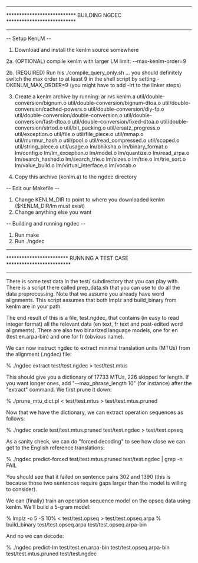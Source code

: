 **********************************************************************
*************************** BUILDING NGDEC ***************************
**********************************************************************

-- Setup KenLM --

 1. Download and install the kenlm source somewhere

 2a. (OPTIONAL) compile kenlm with larger LM limit:
                  --max-kenlm-order=9

 2b. (REQUIRED) Run his ./compile_query_only.sh ... you should 
     definitely switch the max order to at least 9 in the shell
     script by setting -DKENLM_MAX_ORDER=9
      (you might have to add -lrt to the linker steps)

 3. Create a kenlm archive by running:
    ar rvs kenlm.a util/double-conversion/bignum.o util/double-conversion/bignum-dtoa.o util/double-conversion/cached-powers.o util/double-conversion/diy-fp.o util/double-conversion/double-conversion.o util/double-conversion/fast-dtoa.o util/double-conversion/fixed-dtoa.o util/double-conversion/strtod.o util/bit_packing.o util/ersatz_progress.o util/exception.o util/file.o util/file_piece.o util/mmap.o util/murmur_hash.o util/pool.o util/read_compressed.o util/scoped.o util/string_piece.o util/usage.o lm/bhiksha.o lm/binary_format.o lm/config.o lm/lm_exception.o lm/model.o lm/quantize.o lm/read_arpa.o lm/search_hashed.o lm/search_trie.o lm/sizes.o lm/trie.o lm/trie_sort.o lm/value_build.o lm/virtual_interface.o lm/vocab.o

 4. Copy this archive (kenlm.a) to the ngdec directory

-- Edit our Makefile --

 1. Change KENLM_DIR to point to where you downloaded kenlm
      ($KENLM_DIR/lm must exist)
 2. Change anything else you want

-- Building and running ngdec --

 1. Run make
 2. Run ./ngdec

**********************************************************************
************************ RUNNING A TEST CASE *************************
**********************************************************************

There is some test data in the test/ subdirectory that you can play
with. There is a script there called prep_data.sh that you can use to
do all the data preprocessing. Note that we assume you already have
word alignments. This script assumes that both lmplz and build_binary
from kenlm are in your path.

The end result of this is a file, test.ngdec, that contains (in easy
to read integer format) all the relevant data (en text, fr text and
post-edited word alignments). There are also two binarized language
models, one for en (test.en.arpa-bin) and one for fr (obvious name).

We can now instruct ngdec to extract minimal translation units (MTUs)
from the alignment (.ngdec) file:

% ./ngdec extract test/test.ngdec > test/test.mtus

This should give you a dictionary of 17733 MTUs, 226 skipped for
length. If you want longer ones, add "--max_phrase_length 10" (for
instance) after the "extract" command. We first prune it down:

% ./prune_mtu_dict.pl < test/test.mtus > test/test.mtus.pruned

Now that we have the dictionary, we can extract operation sequences as
follows:

% ./ngdec oracle test/test.mtus.pruned test/test.ngdec > test/test.opseq

As a sanity check, we can do "forced decoding" to see how close we can
get to the English reference translations:

% ./ngdec predict-forced test/test.mtus.pruned test/test.ngdec  | grep -n FAIL

You should see that it failed on sentence pairs 302 and 1390 (this is
because those two sentences require gaps larger than the model is
willing to consider).

We can (finally) train an operation sequence model on the opseq data
using kenlm. We'll build a 5-gram model:

% lmplz -o 5 -S 10% < test/test.opseq > test/test.opseq.arpa
% build_binary test/test.opseq.arpa test/test.opseq.arpa-bin

And no we can decode:

% ./ngdec predict-lm test/test.en.arpa-bin test/test.opseq.arpa-bin test/test.mtus.pruned test/test.ngdec
